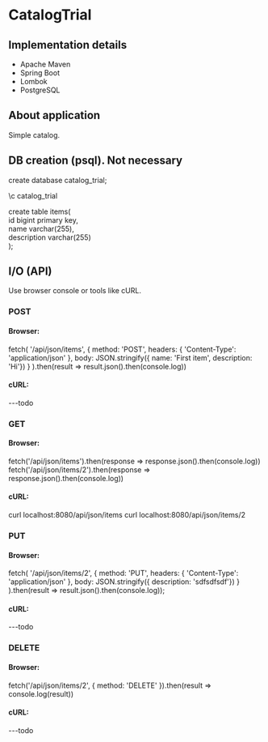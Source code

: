 # CatalogTrial

## Implementation details
* Apache Maven
* Spring Boot
* Lombok
* PostgreSQL

## About application
Simple catalog.

## DB creation (psql). Not necessary
create database catalog_trial;

\c catalog_trial

create table items(<br>
id bigint primary key,<br>
name varchar(255),<br>
description varchar(255)<br>
);

## I/O (API)
Use browser console or tools like cURL.

### POST
#### Browser:
fetch(
  '/api/json/items', 
  { 
    method: 'POST', 
    headers: { 'Content-Type': 'application/json' },
    body: JSON.stringify({ name: 'First item', description: 'Hi'})
  }
).then(result => result.json().then(console.log))
#### cURL:
---todo

### GET
#### Browser:
fetch('/api/json/items').then(response => response.json().then(console.log))
fetch('/api/json/items/2').then(response => response.json().then(console.log))
#### cURL:
curl localhost:8080/api/json/items
curl localhost:8080/api/json/items/2

### PUT
#### Browser:
fetch(
  '/api/json/items/2', 
  { 
    method: 'PUT', 
    headers: { 'Content-Type': 'application/json' }, 
    body: JSON.stringify({ description: 'sdfsdfsdf'})
  }
).then(result => result.json().then(console.log));
#### cURL:
---todo

### DELETE
#### Browser:
fetch('/api/json/items/2', { method: 'DELETE' }).then(result => console.log(result))
#### cURL:
---todo